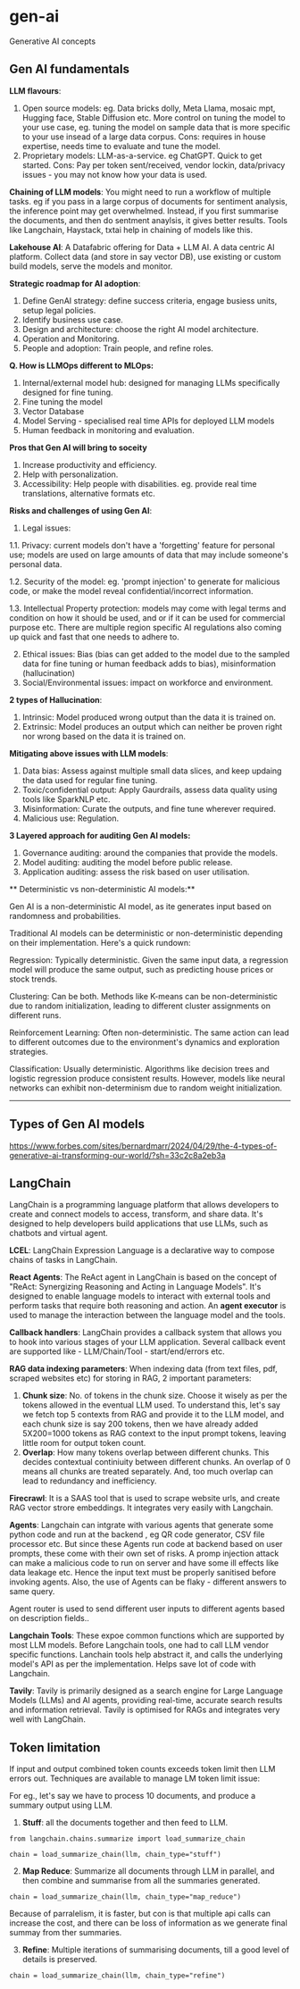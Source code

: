 # gen-ai
Generative AI concepts

## Gen AI fundamentals

**LLM flavours**:
1. Open source models: eg. Data bricks dolly, Meta Llama, mosaic mpt, Hugging face, Stable Diffusion etc. More control on tuning the model to your use case, eg. tuning the model on sample data that is more specific to your use insead of a large data corpus. Cons: requires in house expertise, needs time to evaluate and tune the model.
2. Proprietary models: LLM-as-a-service. eg ChatGPT. Quick to get started. Cons: Pay per token sent/received, vendor lockin, data/privacy issues - you may not know how your data is used.

**Chaining of LLM models**: You might need to run a workflow of multiple tasks. eg if you pass in a large corpus of documents for sentiment analysis, the inference point may get overwhelmed. Instead, if you first summarise the documents, and then do sentment anaylsis, it gives better results. Tools like Langchain, Haystack, txtai help in chaining of models like this.

**Lakehouse AI**: A Datafabric offering for Data + LLM AI. A data centric AI platform. Collect data (and store in say vector DB), use existing or custom build models, serve the models and monitor.

**Strategic roadmap for AI adoption**: 
1. Define GenAI strategy: define success criteria, engage busiess units, setup legal policies.
2. Identify business use case.
3. Design and architecture: choose the right AI model architecture.
4. Operation and Monitoring.
5. People and adoption: Train people, and refine roles.

**Q. How is LLMOps different to MLOps:**
1. Internal/external model hub: designed for managing LLMs specifically designed for fine tuning.
2. Fine tuning the model
3. Vector Database
4. Model Serving - specialised real time APIs for deployed LLM models
5. Human feedback in monitoring and evaluation.

**Pros that Gen AI will bring to soceity**
1. Increase productivity and efficiency.
2. Help with personalization.
3. Accessibility: Help people with disabilities. eg. provide real time translations, alternative formats etc.

**Risks and challenges of using Gen AI**:
1. Legal issues: 

1.1. Privacy: current models don't have a 'forgetting' feature for personal use; models are used on large amounts of data that may include someone's personal data.

1.2. Security of the model: eg. 'prompt injection' to generate for malicious code, or make the model reveal confidential/incorrect information.

1.3. Intellectual Property protection: models may come with legal terms and condition on how it should be used, and or if it can be used for commercial purpose etc. There are multiple region specific AI regulations also coming up quick and fast that one needs to adhere to.

2. Ethical issues: Bias (bias can get added to the model due to the sampled data for fine tuning or human feedback adds to bias), misinformation (hallucination) 
3. Social/Environmental issues: impact on workforce and environment.

**2 types of Hallucination**:
1. Intrinsic: Model produced wrong output than the data it is trained on. 
2. Extrinsic: Model produces an output which can neither be proven right nor wrong based on the data it is trained on.

**Mitigating above issues with LLM models**:
1. Data bias: Assess against multiple small data slices, and keep updaing the data used for regular fine tuning.
2. Toxic/confidential output: Apply Gaurdrails, assess data quality using tools like SparkNLP etc.
3. Misinformation: Curate the outputs, and fine tune wherever required.
4. Malicious use: Regulation.

**3 Layered approach for auditing Gen AI models:**
1. Governance auditing: around the companies that provide the models.  
2. Model auditing: auditing the model before public release.
3. Application auditing: assess the risk based on user utilisation. 

** Deterministic vs non-deterministic AI models:**

Gen AI is a non-deterministic AI model, as ite generates input based on randomness and probabilities. 

Traditional AI models  can be deterministic or non-deterministic depending on their implementation. Here's a quick rundown:

Regression: Typically deterministic. Given the same input data, a regression model will produce the same output, such as predicting house prices or stock trends.

Clustering: Can be both. Methods like K-means can be non-deterministic due to random initialization, leading to different cluster assignments on different runs.

Reinforcement Learning: Often non-deterministic. The same action can lead to different outcomes due to the environment's dynamics and exploration strategies.

Classification: Usually deterministic. Algorithms like decision trees and logistic regression produce consistent results. However, models like neural networks can exhibit non-determinism due to random weight initialization.

----------------------------

## Types of Gen AI models

https://www.forbes.com/sites/bernardmarr/2024/04/29/the-4-types-of-generative-ai-transforming-our-world/?sh=33c2c8a2eb3a

## LangChain

LangChain is a programming language platform that allows developers to create and connect models to access, transform, and share data. It's designed to help developers build applications that use LLMs, such as chatbots and virtual agent.

**LCEL**: LangChain Expression Language is a declarative way to compose chains of tasks in LangChain.

**React Agents**: The ReAct agent in LangChain is based on the concept of "ReAct: Synergizing Reasoning and Acting in Language Models". It's designed to enable language models to interact with external tools and perform tasks that require both reasoning and action. An **agent executor** is used to manage the interaction between the language model and the tools.

**Callback handlers**: LangChain provides a callback system that allows you to hook into various stages of your LLM application. Several callback event are supported like - LLM/Chain/Tool - start/end/errors etc.

**RAG data indexing parameters**: When indexing data (from text files, pdf, scraped websites etc) for storing in RAG, 2 important parameters:
1. **Chunk size**: No. of tokens in the chunk size. Choose it wisely as per the tokens allowed in the eventual LLM used. 
To understand this, let's say we fetch top 5 contexts from RAG and provide it to the LLM model, and each chunk size is say 200 tokens, then we have already
added 5X200=1000 tokens as RAG context to the input prompt tokens, leaving little room for output token count.   
2. **Overlap**: How many tokens overlap between different chunks. This decides contextual continiuity between different chunks.
An overlap of 0 means all chunks are treated separately. And, too much overlap can lead to redundancy and inefficiency.

**Firecrawl**: It is a SAAS tool that is used to scrape website urls, and create RAG vector strore embeddings. It integrates very easily with Langchain. 

**Agents**: Langchain can intgrate with various agents that generate some python code and run at the backend , eg QR code generator, CSV file processor etc. But since these Agents run code at backend based on user prompts, these come with their own set of risks. A promp injection attack can make a malicious code to run on server and have some ill effects like data leakage etc. Hence the input text must be properly sanitised before invoking agents. 
Also, the use of Agents can be flaky - different answers to same query.

Agent router is used to send different user inputs to different agents based on description fields..

**Langchain Tools**: These expoe common functions which are supported by most LLM models. 
Before Langchain tools, one had to call LLM vendor specific functions.
Lanchain tools help abstract it, and calls the underlying model's API as per the implementation. Helps save lot of code with Langchain.

**Tavily**: Tavily is primarily designed as a search engine for Large Language Models (LLMs) and AI agents, providing real-time, accurate search results and information retrieval. Tavily is optimised for RAGs and integrates very well with LangChain.

## Token limitation

If input and output combined token counts exceeds token limit then LLM errors out. 
Techniques are available to manage LM token limit issue:

For eg., let's say we have to process 10 documents, and produce a summary output using LLM.

1. **Stuff**: all the documents together and then feed to LLM.
```
from langchain.chains.summarize import load_summarize_chain

chain = load_summarize_chain(llm, chain_type="stuff")

```

2. **Map Reduce**: Summarize all documents through LLM in parallel, and then combine and summarise from all the summaries generated.
```
chain = load_summarize_chain(llm, chain_type="map_reduce")
```
Because of parralelism, it is faster, but con is that multiple api calls can increase the cost, and there can be loss of information as we generate final summay from ther summaries. 

3. **Refine**: Multiple iterations of summarising documents, till a good level of details is preserved.
```
chain = load_summarize_chain(llm, chain_type="refine")
```


